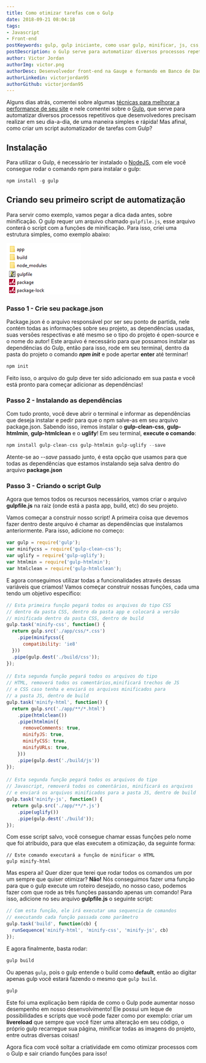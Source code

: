 ```yaml
---
title: Como otimizar tarefas com o Gulp
date: 2018-09-21 08:04:18
tags: 
- Javascript
- Front-end
postKeywords: gulp, gulp iniciante, como usar gulp, minificar, js, css, como criar um gulp, dicas gulp, otimizar gulp
postDescription: o Gulp serve para automatizar diversos processos repetitivos que desenvolvedores precisam realizar em seu dia-a-dia, de uma maneira simples e rápida! Mas afinal, como criar um script automatizador de tarefas com Gulp?
author: Victor Jordan
authorImg: victor.png
authorDesc: Desenvolvedor front-end na Gauge e formando em Banco de Dados pela Fatec, apaixonado por usabilidade, performance e UX!
authorLinkedin: victorjordan95
authorGithub: victorjordan95
---
```


Alguns dias atrás, comentei sobre algumas [técnicas para melhorar a performance de seu site](https://backefront.com.br/como-otimizar-meu-site/) e nele comentei sobre o [Gulp](https://gulpjs.com/), que serve para automatizar diversos processos repetitivos que desenvolvedores precisam realizar em seu dia-a-dia, de uma maneira simples e rápida! Mas afinal, como criar um script automatizador de tarefas com Gulp?

## Instalação

Para utilizar o Gulp, é necessário ter instalado o [NodeJS](https://nodejs.org/en/), com ele você consegue rodar o comando npm para instalar o gulp:

```javascript
npm install -g gulp
```

## Criando seu primeiro script de automatização

Para servir como exemplo, vamos pegar a dica dada antes, sobre minificação. O gulp requer um arquivo chamado `gulpfile.js`, esse arquivo conterá o script com a funções de minificação. Para isso, criei uma estrutura simples, como exemplo abaixo:

![Estrutura de Arquivos - Gulp](/posts/gulp-estrutura-pasta.png)

<!-- more --> 

### Passo 1 - Crie seu package.json

Package.json é o arquivo responsável por ser seu ponto de partida, nele contém todas as informações sobre seu projeto, as dependências usadas, suas versões respectivas e até mesmo se o tipo do projeto é open-source e o nome do autor!
Este arquivo é necessário para que possamos instalar as dependências do Gulp, então para isso, rode em seu terminal, dentro da pasta do projeto o comando ***npm init*** e pode apertar **enter** até terminar!

```javascript
npm init
```

Feito isso, o arquivo do gulp deve ter sido adicionado em sua pasta e você está pronto para começar adicionar as dependências!

### Passo 2 - Instalando as dependências

Com tudo pronto, você deve abrir o terminal e informar as dependências que deseja instalar e pedir para que o npm salve-as em seu arquivo package.json. Sabendo isso, iremos instalar o **gulp-clean-css**, **gulp-htmlmin**, **gulp-htmlclean** e o **uglify**! Em seu terminal, **execute o comando**:

```javascript
npm install gulp-clean-css gulp-htmlmin gulp-uglify --save
```

Atente-se ao *--save* passado junto, é esta opção que usamos para que todas as dependências que estamos instalando seja salva dentro do arquivo **package.json**

### Passo 3 - Criando o script Gulp

Agora que temos todos os recursos necessários, vamos criar o arquivo **gulpfile.js** na raiz (onde está a pasta app, build, etc) do seu projeto.

Vamos começar a construir nosso script! A primeira coisa que devemos fazer dentro deste arquivo é chamar as dependências que instalamos anteriormente. Para isso, adicione no começo: 

```javascript
var gulp = require('gulp');
var minifycss = require('gulp-clean-css');
var uglify = require('gulp-uglify');
var htmlmin = require('gulp-htmlmin');
var htmlclean = require('gulp-htmlclean');
```

E agora conseguimos utilizar todas a funcionalidades através dessas variáveis que criamos! Vamos começar construir nossas funções, cada uma tendo um objetivo específico:

```javascript
// Esta primeira função pegará todos os arquivos do tipo CSS
// dentro da pasta CSS, dentro da pasta app e colocará a versão
// minificada dentro da pasta CSS, dentro de build
gulp.task('minify-css', function() {
  return gulp.src('./app/css/*.css')
    .pipe(minifycss({
	  compatibility: 'ie8'
  }))
  .pipe(gulp.dest('./build/css'));
});

// Esta segunda função pegará todos os arquivos do tipo
// HTML, removerá todos os comentários,minificará trechos de JS
// e CSS caso tenha e enviará os arquivos minificados para
// a pasta JS, dentro de build
gulp.task('minify-html', function() {
  return gulp.src('./app/**/*.html')
    .pipe(htmlclean())
    .pipe(htmlmin({
      removeComments: true,
      minifyJS: true,
      minifyCSS: true,
      minifyURLs: true,
    }))
    .pipe(gulp.dest('./build/js'))
});

// Esta segunda função pegará todos os arquivos do tipo
// Javascript, removerá todos os comentários, minificará os arquivos
// e enviará os arquivos minificados para a pasta JS, dentro de build
gulp.task('minify-js', function() {
  return gulp.src('./app/**/*.js')
    .pipe(uglify())
    .pipe(gulp.dest('./build'));
});
```

Com esse script salvo, você consegue chamar essas funções pelo nome que foi atribuido, para que elas executem a otimização, da seguinte forma:

```
// Este comando executará a função de minificar o HTML
gulp minify-html
```

Mas espera aí! Quer dizer que terei que rodar todos os comandos um por um sempre que quiser otimizar? **Não!**
Nós conseguimos fazer uma função para que o gulp execute um roteiro desejado, no nosso caso, podemos fazer com que rode as três funções passando apenas um comando! Para isso, adicione no seu arquivo **gulpfile.js** o seguinte script:

```javascript
// Com esta função, ele irá executar uma sequencia de comandos
// executando cada função passada como parâmetro
gulp.task('build', function(cb) {
  runSequence('minify-html', 'minify-css', 'minify-js', cb)
});
```

E agora finalmente, basta rodar:

```javascript
gulp build
```

Ou apenas `gulp`, pois o gulp entende o build como **default**, então ao digitar apenas gulp você estará fazendo o mesmo que `gulp build`. 

```javascript
gulp
```

Este foi uma explicação bem rápida de como o Gulp pode aumentar nosso desempenho em nosso desenvolvimento! Ele possui um leque de possibilidades e scripts que você pode fazer como por exemplo: criar um __livereload__ que sempre que você fizer uma alteração em seu código, o próprio gulp recarregue sua página, minificar todas as imagens do projeto, entre outras diversas coisas! 

Agora fica com você soltar a criatividade em como otimizar processos com o Gulp e sair criando funções para isso!
